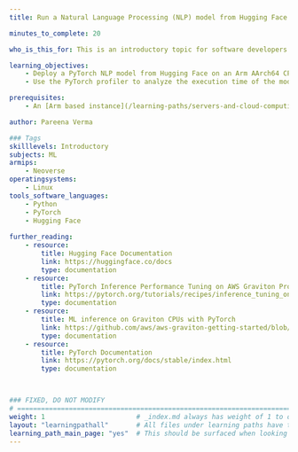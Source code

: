 ```yaml
---
title: Run a Natural Language Processing (NLP) model from Hugging Face on Arm servers

minutes_to_complete: 20

who_is_this_for: This is an introductory topic for software developers who want to learn how to run a Natural Language Processing (NLP) model from Hugging Face using PyTorch on Arm based servers. 

learning_objectives:
    - Deploy a PyTorch NLP model from Hugging Face on an Arm AArch64 CPU
    - Use the PyTorch profiler to analyze the execution time of the model

prerequisites:
    - An [Arm based instance](/learning-paths/servers-and-cloud-computing/csp/) from a cloud service provider or an on-premise Arm server.

author: Pareena Verma

### Tags
skilllevels: Introductory
subjects: ML
armips:
    - Neoverse 
operatingsystems:
    - Linux 
tools_software_languages:
    - Python
    - PyTorch
    - Hugging Face
    
further_reading:
    - resource:
        title: Hugging Face Documentation
        link: https://huggingface.co/docs
        type: documentation
    - resource:
        title: PyTorch Inference Performance Tuning on AWS Graviton Processors
        link: https://pytorch.org/tutorials/recipes/inference_tuning_on_aws_graviton.html
        type: documentation
    - resource:
        title: ML inference on Graviton CPUs with PyTorch
        link: https://github.com/aws/aws-graviton-getting-started/blob/main/machinelearning/pytorch.md
        type: documentation
    - resource:
        title: PyTorch Documentation
        link: https://pytorch.org/docs/stable/index.html
        type: documentation



### FIXED, DO NOT MODIFY
# ================================================================================
weight: 1                       # _index.md always has weight of 1 to order correctly
layout: "learningpathall"       # All files under learning paths have this same wrapper
learning_path_main_page: "yes"  # This should be surfaced when looking for related content. Only set for _index.md of learning path content.
---
```

